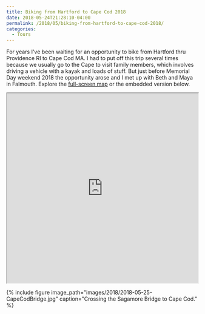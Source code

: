 ```yaml
---
title: Biking from Hartford to Cape Cod 2018
date: 2018-05-24T21:28:10-04:00
permalink: /2018/05/biking-from-hartford-to-cape-cod-2018/
categories:
  - Tours
---
```

For years I've been waiting for an opportunity to bike from Hartford thru Providence RI to Cape Cod MA. I had to put off this trip several times because we usually go to the Cape to visit family members, which involves driving a vehicle with a kayak and loads of stuff. But just before Memorial Day weekend 2018 the opportunity arose and I met up with Beth and Maya in Falmouth. Explore the [full-screen map](https://jackdougherty.github.io/bikemapcode/#8/41.818/-71.607) or the embedded version below.

<iframe src="https://jackdougherty.github.io/bikemapcode/#8/41.818/-71.607" width="100%" height="500px"></iframe>

{% include figure image_path="images/2018/2018-05-25-CapeCodBridge.jpg" caption="Crossing the Sagamore Bridge to Cape Cod." %}
